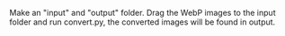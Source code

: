Make an "input" and "output" folder. Drag the WebP images to the input folder and run convert.py, the converted images will be found in output.
